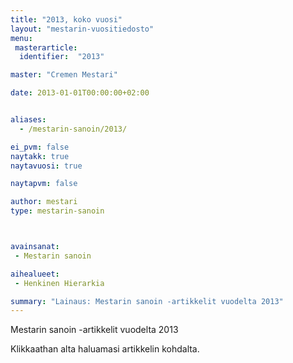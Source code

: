 ```yaml
---
title: "2013, koko vuosi"
layout: "mestarin-vuositiedosto"
menu:
 masterarticle:
  identifier:  "2013"

master: "Cremen Mestari"

date: 2013-01-01T00:00:00+02:00


aliases:
  - /mestarin-sanoin/2013/

ei_pvm: false
naytakk: true
naytavuosi: true

naytapvm: false

author: mestari
type: mestarin-sanoin



avainsanat:
 - Mestarin sanoin

aihealueet:
 - Henkinen Hierarkia

summary: "Lainaus: Mestarin sanoin -artikkelit vuodelta 2013"
---
```

<p>Mestarin sanoin -artikkelit vuodelta 2013</p>
<p>Klikkaathan alta haluamasi artikkelin kohdalta.</p>